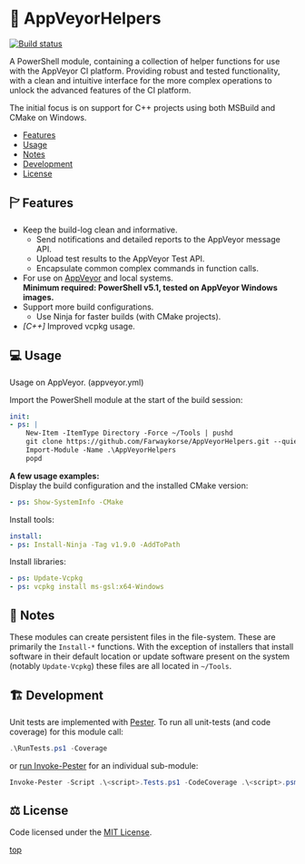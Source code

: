 <!-------------------------------------------------------------><a id="top"></a>
# 🔧 AppVeyorHelpers
<!----------------------------------------------------------------------------->
<!-- Badges -->
[![Build status][AppVeyor-badge]][AppVeyor-link]
<!-- Description -->
A PowerShell module, containing a collection of helper functions for use with
the AppVeyor CI platform.
Providing robust and tested functionality, with a clean and intuitive interface
for the more complex operations to unlock the advanced features of the CI
platform.

The initial focus is on support for C++ projects using both MSBuild and CMake on
Windows.

<!-- TOC -->
- [Features](#features)
- [Usage](#usage)
- [Notes](#notes)
- [Development](#dev)
- [License](#license)

<!--------------------------------------------------------><a id="features"></a>
## 🏱 Features
<!----------------------------------------------------------------------------->
- Keep the build-log clean and informative.
  - Send notifications and detailed reports to the AppVeyor message API.
  - Upload test results to the AppVeyor Test API.
  - Encapsulate common complex commands in function calls.
- For use on [AppVeyor][AppVeyor-link] and local systems.  
  __Minimum required: PowerShell v5.1, tested on AppVeyor Windows images.__
- Support more build configurations.
  - Use Ninja for faster builds (with CMake projects).
- *\[C++\]* Improved vcpkg usage.

<!-----------------------------------------------------------><a id="usage"></a>
## 💻 Usage
<!----------------------------------------------------------------------------->
Usage on AppVeyor. (appveyor.yml)

Import the PowerShell module at the start of the build session:
````YAML
init:
- ps: |
    New-Item -ItemType Directory -Force ~/Tools | pushd
    git clone https://github.com/Farwaykorse/AppVeyorHelpers.git --quiet
    Import-Module -Name .\AppVeyorHelpers
    popd
````

__A few usage examples:__  
Display the build configuration and the installed CMake version:
```YAML
- ps: Show-SystemInfo -CMake
```

Install tools:
`````YAML
install:
- ps: Install-Ninja -Tag v1.9.0 -AddToPath
`````

Install libraries:
````YAML
- ps: Update-Vcpkg
- ps: vcpkg install ms-gsl:x64-Windows
````

<!-----------------------------------------------------------><a id="notes"></a>
## 📝 Notes
<!----------------------------------------------------------------------------->
These modules can create persistent files in the file-system.
These are primarily the `Install-*` functions.
With the exception of installers that install software in their default location
or update software present on the system (notably 
`Update-Vcpkg`) these files are all located in `~/Tools`.

<!-------------------------------------------------------------><a id="dev"></a>
## 🏗 Development
<!----------------------------------------------------------------------------->
Unit tests are implemented with [Pester][Pester-link].
To run all unit-tests (and code coverage) for this module call:
```PowerShell
.\RunTests.ps1 -Coverage
```
or [run Invoke-Pester][Invoke-Pester-link] for an individual sub-module:
`````PowerShell
Invoke-Pester -Script .\<script>.Tests.ps1 -CodeCoverage .\<script>.psm1
`````

<!---------------------------------------------------------><a id="license"></a>
## ⚖ License
<!----------------------------------------------------------------------------->
Code licensed under the [MIT License](./LICENSE).

[top](#top)

[AppVeyor-badge]: https://ci.appveyor.com/api/projects/status/l6stx6b6ibi57d9q/branch/master?svg=true
[AppVeyor-link]:  https://ci.appveyor.com/project/Farwaykorse/appveyorhelpers/branch/master
[Pester-link]:    https://github.com/pester/Pester
[Invoke-Pester-link]: https://github.com/pester/Pester/wiki/Invoke‐Pester

